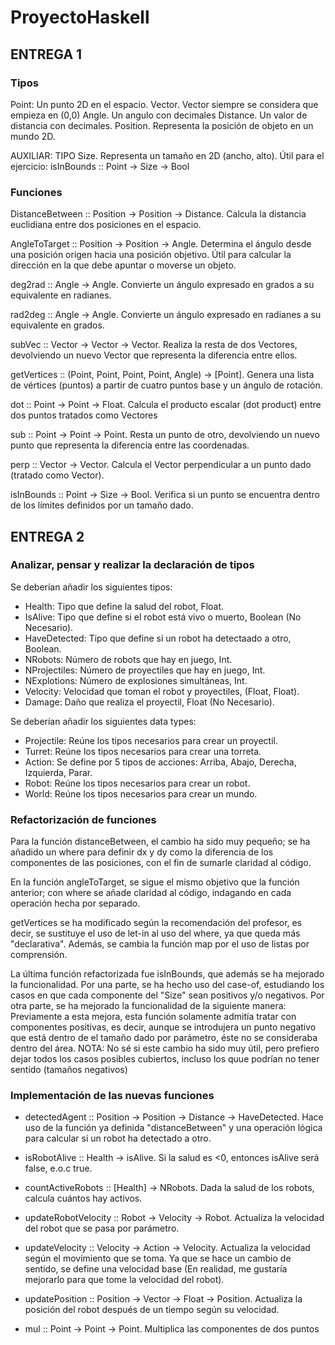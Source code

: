 # ProyectoHaskell

## ENTREGA 1

### Tipos 
Point: Un punto 2D en el espacio.
Vector. Vector siempre se considera que empieza en (0,0)
Angle. Un angulo con decimales
Distance. Un valor de distancia con decimales.
Position. Representa la posición de objeto en un mundo 2D.

AUXILIAR: TIPO Size. Representa un tamaño en 2D (ancho, alto). Útil para el ejercicio: isInBounds :: Point -> Size -> Bool

### Funciones

DistanceBetween :: Position -> Position -> Distance. Calcula la distancia euclidiana entre dos posiciones en el espacio.

AngleToTarget :: Position -> Position -> Angle. Determina el ángulo desde una posición origen hacia una posición objetivo.  Útil para calcular la dirección en la que debe apuntar o moverse un objeto.

deg2rad :: Angle -> Angle. Convierte un ángulo expresado en grados a su equivalente en radianes.

rad2deg :: Angle -> Angle. Convierte un ángulo expresado en radianes a su equivalente en grados.

subVec :: Vector -> Vector -> Vector. Realiza la resta de dos Vectores, devolviendo un nuevo Vector que representa la diferencia entre ellos.

getVertices :: (Point, Point, Point, Point, Angle) -> [Point]. Genera una lista de vértices (puntos) a partir de cuatro puntos base y un ángulo de rotación.

dot :: Point -> Point -> Float. Calcula el producto escalar (dot product) entre dos puntos tratados como Vectores

sub :: Point -> Point -> Point. Resta un punto de otro, devolviendo un nuevo punto que representa la diferencia entre las coordenadas.

perp :: Vector -> Vector. Calcula el Vector perpendicular a un punto dado (tratado como Vector).

isInBounds :: Point -> Size -> Bool. Verifica si un punto se encuentra dentro de los límites definidos por un tamaño dado.


## ENTREGA 2

### Analizar, pensar y realizar la declaración de tipos

Se deberían añadir los siguientes tipos:

- Health: Tipo que define la salud del robot, Float.
- IsAlive: Tipo que define si el robot está vivo o muerto, Boolean (No Necesario).
- HaveDetected: Tipo que define si un robot ha detectaado a otro, Boolean.
- NRobots: Número de robots que hay en juego, Int.
- NProjectiles: Número de proyectiles que hay en juego, Int.
- NExplotions: Número de explosiones simultáneas, Int.
- Velocity: Velocidad que toman el robot y proyectiles, (Float, Float).
- Damage: Daño que realiza el proyectil, Float (No Necesario).

Se deberían añadir los siguientes data types:

- Projectile: Reúne los tipos necesarios para crear un proyectil.
- Turret: Reúne los tipos necesarios para crear una torreta.
- Action: Se define por 5 tipos de acciones: Arriba, Abajo, Derecha, Izquierda, Parar.
- Robot: Reúne los tipos necesarios para crear un robot.
- World: Reúne los tipos necesarios para crear un mundo.

### Refactorización de funciones

Para la función distanceBetween, el cambio ha sido muy pequeño; se ha añadido un where para definir dx y dy como la diferencia de los componentes de las posiciones, con el fin de sumarle claridad al código.

En la función angleToTarget, se sigue el mismo objetivo que la función anterior; con where se añade claridad al código, indagando en cada operación hecha por separado.

getVertices se ha modificado según la recomendación del profesor, es decir, se sustituye el uso de let-in al uso del where, ya que queda más "declarativa". Además, se cambia la función map por el uso de listas por comprensión.

La última función refactorizada fue isInBounds, que además se ha mejorado la funcionalidad. Por una parte, se ha hecho uso del case-of, estudiando los casos en que cada componente del "Size" sean positivos y/o negativos. Por otra parte, se ha mejorado la funcionalidad de la siguiente manera: Previamente a esta mejora, esta función solamente admitía tratar con componentes positivas, es decir, aunque se introdujera un punto negativo que está dentro de el tamaño dado por parámetro, éste no se consideraba dentro del área. 
NOTA: No sé si este cambio ha sido muy útil, pero prefiero dejar todos los casos posibles cubiertos, incluso los quue podrían no tener sentido (tamaños negativos)

### Implementación de las nuevas funciones

- detectedAgent :: Position -> Position -> Distance -> HaveDetected. 
Hace uso de la función ya definida "distanceBetween" y una operación lógica para calcular si un robot ha detectado a otro.

- isRobotAlive :: Health -> isAlive. 
Si la salud es <0, entonces isAlive será false, e.o.c true.

- countActiveRobots :: [Health] -> NRobots. 
Dada la salud de los robots, calcula cuántos hay activos.

- updateRobotVelocity :: Robot -> Velocity -> Robot. 
Actualiza la velocidad del robot que se pasa por parámetro.

- updateVelocity :: Velocity -> Action -> Velocity. 
Actualiza la velocidad según el movimiento que se toma. Ya que se hace un cambio de sentido, se define una velocidad base (En realidad, me gustaría mejorarlo para que tome la velocidad del robot).

- updatePosition :: Position -> Vector -> Float -> Position. 
Actualiza la posición del robot después de un tiempo según su velocidad.

- mul :: Point -> Point -> Point. 
Multiplica las componentes de dos puntos